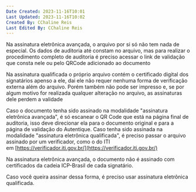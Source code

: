 ```yaml
---
Date Created: 2023-11-16T10:01
Last Updated: 2023-11-16T10:02
Created By: CChaline Reis
Last Edited By: CChaline Reis
---
```

Na assinatura eletrônica avançada, o arquivo por si só não tem nada de especial. Os dados de auditoria até constam no arquivo, mas para realizar o procedimento completo de auditoria é preciso acessar o link de validação que consta nele ou pelo QRCode adicionado ao documento

  

Na assinatura qualificada o próprio arquivo contém o certificado digital dos signatários apenso a ele, dai ele não requer nenhuma forma de verificação externa além do arquivo. Porém também não pode ser impresso e, se por algum motivo for realizada qualquer alteração no arquivo, as assinaturas dele perdem a validade

  

Caso o documento tenha sido assinado na modalidade "assinatura eletrônica avançada", é só escanear o QR Code que está na página final de auditoria, isso deve direcionar ela para o documento original e para a página de validação do Autentique. Caso tenha sido assinada na modalidade "assinatura eletrônica qualificada", é preciso passar o arquivo assinado por um verificador, como o do ITI em [https://verificador.iti.gov.br/](https://verificador.iti.gov.br/)

  

Na assinatura eletrônica avançada, o documento não é assinado com certificados da cadeia ICP-Brasil de cada signatário.

  

Caso você queira assinar dessa forma, é preciso usar assinatura eletrônica qualificada.
